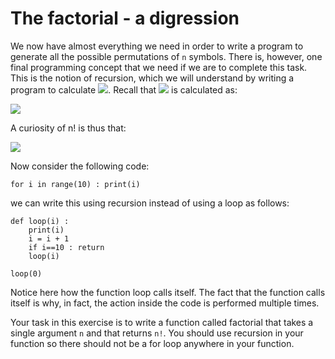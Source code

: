 # The factorial - a digression

We now have almost everything we need in order to write a program to generate all the possible permutations of `n` symbols.  There is, however, one final programming concept that we need if we are to complete this task.  This is the notion of recursion, which we will understand by writing a program to calculate ![](https://render.githubusercontent.com/render/math?math=n!).  Recall that ![](https://render.githubusercontent.com/render/math?math=n!) is calculated as:

![](https://render.githubusercontent.com/render/math?math=n!=n.(n-1).(n-2).(n-3)\dots\3.\2.\1)

A curiosity of n! is thus that:

![](https://render.githubusercontent.com/render/math?math=n!=n.(n-1)!)

Now consider the following code:

````
for i in range(10) : print(i)
````

we can write this using recursion instead of using a loop as follows:

````
def loop(i) : 
    print(i) 
    i = i + 1 
    if i==10 : return 
    loop(i) 

loop(0)
````

Notice here how the function loop calls itself.  The fact that the function calls itself is why, in fact, the action inside the code is performed multiple times.

Your task in this exercise is to write a function called factorial that takes a single argument `n` and that returns `n!`.  You should use recursion in your function so there should not be a for loop anywhere in your function.  
